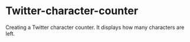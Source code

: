 # Twitter-character-counter
Creating a Twitter character counter. It displays how many characters are left. 
